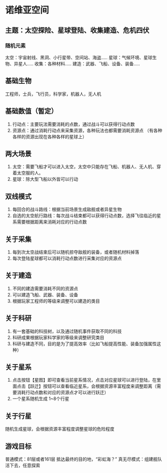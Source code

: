 # 诺维亚空间
## 主题：太空探险、星球登陆、收集建造、危机四伏

### 随机元素
太空：宇宙射线、黑洞、小行星带、空间站、海盗.....
星球：气候环境、星球生物、异星人.....
收集：各种材料.....
建造：武器、飞船、设备、装备.....


## 基础生物
工程师，士兵，飞行员，科学家，机器人，无人机


## 基础数值（暂定）
1. 行动点：主要玩法需要消耗的点数，通过战斗可以获得行动点数
2. 资源点：通过消耗行动点来采集资源，各种玩法也都需要消耗资源点
（有各种各样的资源出现在各种各样的星球上）


## 两大场景
1. 太空：需要飞船才可以进入太空，太空中只能存在飞船、机器人、无人机、穿着太空服的人。
2. 星球：除大型飞船以外皆可以行动


## 双线模式
1. 每回合的战斗路线：根据当前场景生成敌舰或者异星生物
2. 自选的太空航行路线：每次战斗结束都可以获得行动点数，选择飞往临近的星系需要根据距离来消耗对应的行动点数


##  关于采集
1. 每到次太空战结束后可以随机掠夺敌舰的装备，或者随机材料掉落
2. 每次登陆星球都可以消耗行动点数进行采集对应的资源点


## 关于建造
1. 不同的建造需要消耗不同的资源点
2. 可以建造飞船、武器、装备、设备
3. 根据玩家工程师的等级来调整可以建造的类目


## 关于科研
1. 有一套基础的科技树，以及通过随机事件获取不同的科技
2. 科研成果根据玩家科学家的等级来调整研究类目
3. 科研与建造不同，目的是为了提高效率（比如飞船提高性能、装备加强属性这种）


## 关于星系
1. 点击按钮【星图】即可查看当前星系情况，点击对应星球可以进行登陆，在里面点击【跃迁】按钮可以查看临近星系，会根据资源丰富程度来调整距离（需要消耗行动点数和对应的资源点才可以进行跃迁）
2. 一个星系随机生成 1~8个行星


## 关于行星
随机生成星球，会根据资源丰富程度调整星球的危险程度


## 游戏目标
普通模式：81层或者161层 抵达最终的目的地，“彩虹海？”
真无尽模式：组建舰队活下去，任意探索